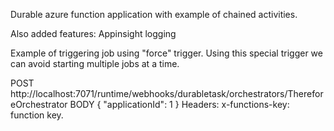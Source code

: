 Durable azure function application with example of chained activities.

Also added features:
Appinsight logging


Example of triggering job using "force" trigger.
Using this special trigger we can avoid starting multiple jobs at a time.

POST http://localhost:7071/runtime/webhooks/durabletask/orchestrators/ThereforeOrchestrator
BODY
{
    "applicationId": 1
}
Headers:
x-functions-key: function key.